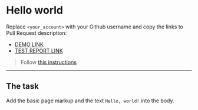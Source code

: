 # Hello world
Replace `<your_account>` with your Github username and copy the links to Pull Request description:
- [DEMO LINK](https://anna-borodayenko.github.io/layout_hello-world/)
- [TEST REPORT LINK](https://anna-borodayenko.github.io/layout_hello-world/report/html_report/)

> Follow [this instructions](https://mate-academy.github.io/layout_task-guideline/#how-to-solve-the-layout-tasks-on-github)
___

## The task
Add the basic page markup and the text `Hello, world!` into the body.

